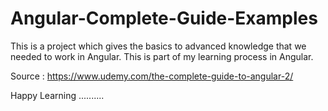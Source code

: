 # Angular-Complete-Guide-Examples

This is a project which gives the basics to advanced knowledge that we needed to work in Angular. This is part of my learning process in Angular.


Source : https://www.udemy.com/the-complete-guide-to-angular-2/

Happy Learning ..........
